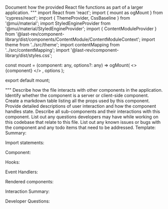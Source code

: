 Document how the provided React file functions as part of a larger application.
"""
import React from 'react';
import { mount as ogMount } from 'cypress/react';
import { ThemeProvider, CssBaseline } from '@mui/material';
import StyledEngineProvider from '@mui/material/StyledEngineProvider';
import { ContentModuleProvider } from '@last-rev/component-library/dist/components/ContentModule/ContentModuleContext';
import theme from '../src/theme';
import contentMapping from '../src/contentMapping';
import '@last-rev/component-library/dist/styles.css';

const mount = (component: any, options?: any) =>
  ogMount(
    <StyledEngineProvider injectFirst>
      <ThemeProvider theme={theme}>
        <ContentModuleProvider contentMapping={contentMapping}>
          <>
            <base href="http://localhost:8080/" />
            <link rel="stylesheet" href="https://use.fontawesome.com/releases/v5.12.0/css/all.css" />
            <CssBaseline />
            {component}
          </>
        </ContentModuleProvider>
      </ThemeProvider>
    </StyledEngineProvider>,
    options
  );

export default mount;

"""
Describe how the file interacts with other components in the application.
Identify whether the component is a server or client-side component.
Create a markdown table listing all the props used by this component.
Provide detailed descriptions of user interaction and how the component handles state.
Describe all sub-components and their interactions with this component.
List out any questions developers may have while working on this codebase that relate to this file.
List out any known issues or bugs with the component and any todo items that need to be addressed.
Template:
Summary:
<brief overview of the file and all its major components>

Import statements:
<describe the imports and dependencies>

Component:
<Summary of component>

Hooks:
<list of hooks with descriptions>

Event Handlers:
<list of Event Handlers with descriptions>

Rendered components:
<list of Rendered components with descriptions>

Interaction Summary:
<a summary of how the file could interact with the rest of the application>

Developer Questions:
<a list of questions Developers working with this component may have the following questions when debugging>